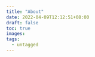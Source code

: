```yaml
---
title: "About"
date: 2022-04-09T12:12:51+08:00
draft: false
toc: true
images:
tags: 
  - untagged
---
```

